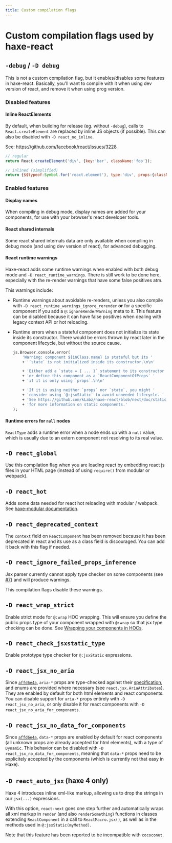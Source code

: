 ```yaml
---
title: Custom compilation flags
---
```


# Custom compilation flags used by haxe-react

## `-debug` / `-D debug`

This is not a custom compilation flag, but it enables/disables some features in
haxe-react. Basically, you'll want to compile with it when using dev version of
react, and remove it when using prog version.

### Disabled features

#### Inline ReactElements

By default, when building for release (eg. without `-debug`), calls to
`React.createElement` are replaced by inline JS objects (if possible). This can
also be disabled with `-D react_no_inline`.

See: https://github.com/facebook/react/issues/3228

```javascript
// regular
return React.createElement('div', {key:'bar', className:'foo'});

// inlined (simplified)
return {$$typeof:Symbol.for('react.element'), type:'div', props:{className:'foo'}, key:'bar'}
```

### Enabled features

#### Display names

When compiling in debug mode, display names are added for your components, for
use with your browser's react developer tools.

#### React shared internals

Some react shared internals data are only available when compiling in debug mode
(and using dev version of react), for advanced debugging.

#### React runtime warnings

Haxe-react adds some runtime warnings when enabled with both debug mode and
`-D react_runtime_warnings`. There is still work to be done here, especially
with the re-render warnings that have some false positives atm.

This warnings include:

* Runtime warnings about avoidable re-renders, unless you also compile with
 `-D react_runtime_warnings_ignore_rerender` **or** for a specific component if
 you add a `@:ignoreRenderWarning` meta to it. This feature can be disabled
 because it can have false positives when dealing with legacy context API or
 hot reloading.

* Runtime errors when a stateful component does not initialize its state inside
 its constructor. There would be errors thrown by react later in the component
 lifecycle, but without the source cause.

	```haxe
	js.Browser.console.error(
		'Warning: component ${inClass.name} is stateful but its '
		+ '`state` is not initialized inside its constructor.\n\n'

		+ 'Either add a `state = { ... }` statement to its constructor '
		+ 'or define this component as a `ReactComponentOfProps` '
		+ 'if it is only using `props`.\n\n'

		+ 'If it is using neither `props` nor `state`, you might '
		+ 'consider using `@:jsxStatic` to avoid unneeded lifecycle. '
		+ 'See https://github.com/kLabz/haxe-react/blob/next/doc/static-components.md '
		+ 'for more information on static components.'
	);
	```

#### Runtime errors for `null` nodes

`ReactType` adds a runtime error when a node ends up with a `null` value, which
is usually due to an extern component not resolving to its real value.

## `-D react_global`

Use this compilation flag when you are loading react by embedding react js files
in your HTML page (instead of using `require()` from modular or webpack).

## `-D react_hot`

Adds some data needed for react hot reloading with modular / webpack. See
[haxe-modular documentation](https://github.com/elsassph/haxe-modular/blob/master/doc/hmr-usage.md).

## `-D react_deprecated_context`

The `context` field on `ReactComponent` has been removed because it has been
deprecated in react and its use as a class field is discouraged. You can add it
back with this flag if needed.

## `-D react_ignore_failed_props_inference`

Jsx parser currently cannot apply type checker on some components (see
[#7](https://github.com/kLabz/haxe-react/issues/7)) and will produce warnings.

This compilation flags disable these warnings.

## `-D react_wrap_strict`

Enable strict mode for `@:wrap` HOC wrapping. This will ensure you define the
public props type of your component wrapped with `@:wrap` so that jsx type
checking can be done.
See [Wrapping your components in HOCs](./wrapping-with-hoc.md).

## `-D react_check_jsxstatic_type`

Enable prototype type checker for `@:jsxStatic` expressions.

## `-D react_jsx_no_aria`

Since [`affd6e4a`][affd6e4a], `aria-*` props are type-checked against their
[specification][aria-specs], and enums are provided where necessary (see
`react.jsx.AriaAttributes`). They are enabled by default for both html elements
and react components. You can disable support for `aria-*` props entirely with
`-D react_jsx_no_aria`, or only disable it for react components with
`-D react_jsx_no_aria_for_components`.

## `-D react_jsx_no_data_for_components`

Since [`affd6e4a`][affd6e4a], `data-*` props are enabled by default for react
components (all unknown props are already accepted for html elements), with a
type of `Dynamic`. This behavior can be disabled with
`-D react_jsx_no_data_for_components`, meaning that `data-*` props need to be
explicitely accepted by the components (which is currently not that easy in
Haxe).

## `-D react_auto_jsx` (haxe 4 only)

Haxe 4 introduces inline xml-like markup, allowing us to drop the strings in our
`jsx(...)` expressions.

With this option, `react-next` goes one step further and automatically wraps all
xml markup in `render` (and also `renderSomething`) functions in classes
extending `ReactComponent` in a call to `ReactMacro.jsx()`, as well as in the
methods used in `@:jsxStatic(myMethod)`.

Note that this feature has been reported to be incompatible with `cococonut`.

[affd6e4a]: https://github.com/kLabz/haxe-react/commit/affd6e4a
[aria-specs]: https://www.w3.org/TR/wai-aria-1.1/#state_prop_def
